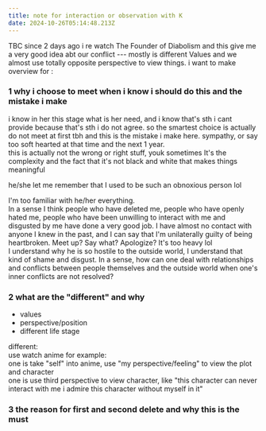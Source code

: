 ```yaml
---
title: note for interaction or observation with K
date: 2024-10-26T05:14:48.213Z
---
```









TBC
since 2 days ago i re watch The Founder of Diabolism and this give me a very good idea abt our conflict --- mostly is different Values and we almost use totally opposite perspective to view things.
i want to make overview for :

### **1** why i choose to meet when i know i should do this and the mistake i make  
i know in her this stage what is her need, and i know that's sth i cant provide because that's sth i do not agree. so the smartest choice is actually do not meet at first tbh and this is the mistake i make here. sympathy, or say too soft hearted at that time and the next 1 year.  
this is actually not the wrong or right stuff, youk sometimes It's the complexity and the fact that it's not black and white that makes things meaningful  
  
he/she let me remember that I used to be such an obnoxious person lol   
  
I'm too familiar with he/her everything.  
In a sense I think people who have deleted me, people who have openly hated me, people who have been unwilling to interact with me and disgusted by me have done a very good job. I have almost no contact with anyone I knew in the past, and I can say that I'm unilaterally guilty of being heartbroken. Meet up? Say what? Apologize? It's too heavy lol     
I understand why he is so hostile to the outside world, I understand that kind of shame and disgust. In a sense, how can one deal with relationships and conflicts between people themselves and the outside world when one's inner conflicts are not resolved?


### **2** what are the "different" and why

- values
- perspective/position  
- different life stage  

  
different:   
use watch anime for example:  
one is take "self" into anime, use "my perspective/feeling" to view the plot and character  
one is use third perspective to view character, like "this character can never interact with me i admire this character without myself in it"
### **3** the reason for first and second delete and why this is the must